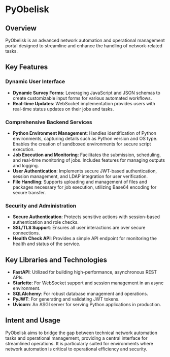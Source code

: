 
# PyObelisk

## Overview

PyObelisk is an advanced network automation and operational management portal designed to streamline and enhance the handling of network-related tasks. 

## Key Features

### Dynamic User Interface
- **Dynamic Survey Forms**: Leveraging JavaScript and JSON schemas to create customizable input forms for various automated workflows.
- **Real-time Updates**: WebSocket implementation provides users with real-time status updates on their jobs and tasks.

### Comprehensive Backend Services
- **Python Environment Management**: Handles identification of Python environments, capturing details such as Python version and OS type. Enables the creation of sandboxed environments for secure script execution.
- **Job Execution and Monitoring**: Facilitates the submission, scheduling, and real-time monitoring of jobs. Includes features for managing outputs and logging.
- **User Authentication**: Implements secure JWT-based authentication, session management, and LDAP integration for user verification.
- **File Handling**: Supports uploading and management of files and packages necessary for job execution, utilizing Base64 encoding for secure transfer.

### Security and Administration
- **Secure Authentication**: Protects sensitive actions with session-based authentication and role checks.
- **SSL/TLS Support**: Ensures all user interactions are over secure connections.
- **Health Check API**: Provides a simple API endpoint for monitoring the health and status of the service.

## Key Libraries and Technologies

- **FastAPI**: Utilized for building high-performance, asynchronous REST APIs.
- **Starlette**: For WebSocket support and session management in an async environment.
- **SQLAlchemy**: For robust database management and operations.
- **PyJWT**: For generating and validating JWT tokens.
- **Uvicorn**: An ASGI server for serving Python applications in production.

## Intent and Usage

PyObelisk aims to bridge the gap between technical network automation tasks and operational management, providing a central interface for streamlined operations. It is particularly suited for environments where network automation is critical to operational efficiency and security.
